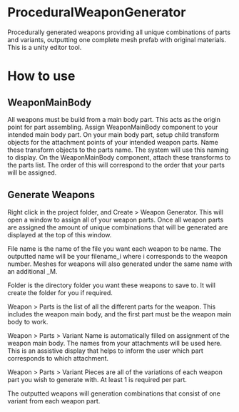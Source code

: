 # ProceduralWeaponGenerator
Procedurally generated weapons providing all unique combinations of parts and variants, outputting one complete mesh prefab with original materials.
This is a unity editor tool.

# How to use

## WeaponMainBody
All weapons must be build from a main body part. This acts as the origin point for part assembling.
Assign WeaponMainBody component to your intended main body part.
On your main body part, setup child transform objects for the attachment points of your intended weapon parts.
Name these transform objects to the parts name. The system will use this naming to display.
On the WeaponMainBody component, attach these transforms to the parts list. The order of this will correspond to the order that your parts will be assigned.

## Generate Weapons
Right click in the project folder, and Create > Weapon Generator. This will open a window to assign all of your weapon parts.
Once all weapon parts are assigned the amount of unique combinations that will be generated are displayed at the top of this window.

File name is the name of the file you want each weapon to be name. The outputted name will be your filename_i where i corresponds to the weapon number.
Meshes for weapons will also generated under the same name with an additional _M.

Folder is the directory folder you want these weapons to save to. It will create the folder for you if required.

Weapon > Parts is the list of all the different parts for the weapon. This includes the weapon main body, and the first part must be the weapon main body to work.

Weapon > Parts > Variant Name is automatically filled on assignment of the weapon main body. The names from your attachments will be used here. This is an assistive display that helps to inform the user which part corresponds to which attachment.

Weapon > Parts > Variant Pieces are all of the variations of each weapon part you wish to generate with. At least 1 is required per part.

The outputted weapons will generation combinations that consist of one variant from each weapon part.
